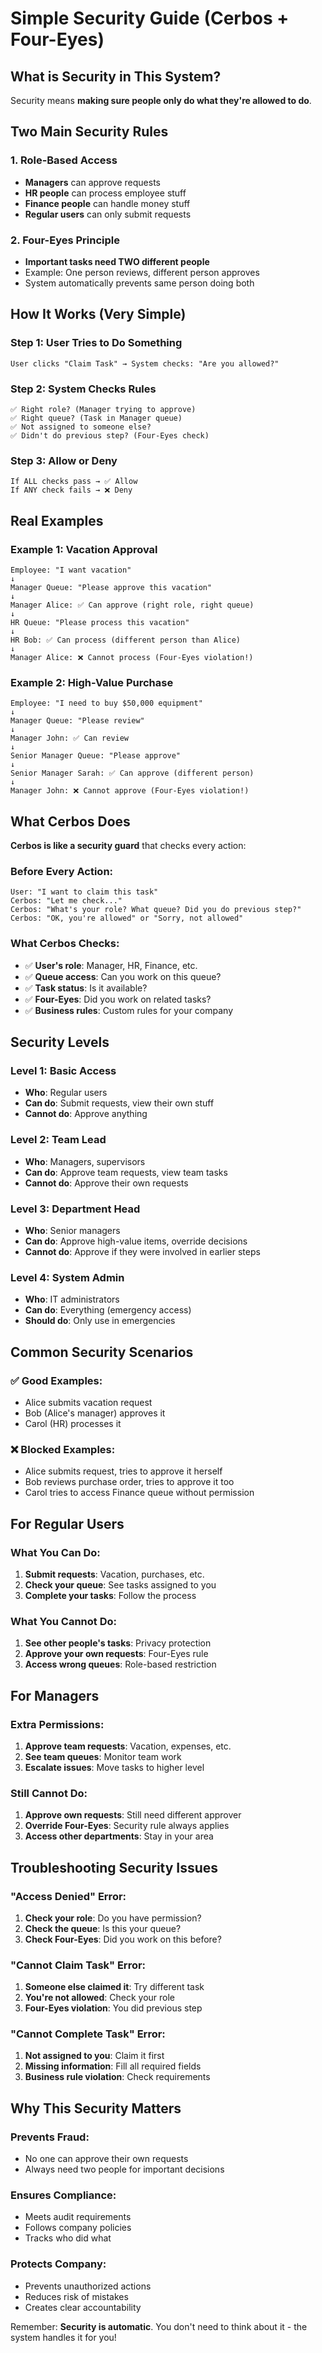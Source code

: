 # Simple Security Guide (Cerbos + Four-Eyes)

## What is Security in This System?

Security means **making sure people only do what they're allowed to do**.

## Two Main Security Rules

### 1. **Role-Based Access**
- **Managers** can approve requests
- **HR people** can process employee stuff  
- **Finance people** can handle money stuff
- **Regular users** can only submit requests

### 2. **Four-Eyes Principle**
- **Important tasks need TWO different people**
- Example: One person reviews, different person approves
- System automatically prevents same person doing both

## How It Works (Very Simple)

### Step 1: User Tries to Do Something
```
User clicks "Claim Task" → System checks: "Are you allowed?"
```

### Step 2: System Checks Rules
```
✅ Right role? (Manager trying to approve)
✅ Right queue? (Task in Manager queue)
✅ Not assigned to someone else?
✅ Didn't do previous step? (Four-Eyes check)
```

### Step 3: Allow or Deny
```
If ALL checks pass → ✅ Allow
If ANY check fails → ❌ Deny
```

## Real Examples

### Example 1: Vacation Approval
```
Employee: "I want vacation"
↓
Manager Queue: "Please approve this vacation"
↓
Manager Alice: ✅ Can approve (right role, right queue)
↓
HR Queue: "Please process this vacation"  
↓
HR Bob: ✅ Can process (different person than Alice)
↓
Manager Alice: ❌ Cannot process (Four-Eyes violation!)
```

### Example 2: High-Value Purchase
```
Employee: "I need to buy $50,000 equipment"
↓
Manager Queue: "Please review"
↓
Manager John: ✅ Can review
↓
Senior Manager Queue: "Please approve"
↓
Senior Manager Sarah: ✅ Can approve (different person)
↓
Manager John: ❌ Cannot approve (Four-Eyes violation!)
```

## What Cerbos Does

**Cerbos is like a security guard** that checks every action:

### Before Every Action:
```
User: "I want to claim this task"
Cerbos: "Let me check..."
Cerbos: "What's your role? What queue? Did you do previous step?"
Cerbos: "OK, you're allowed" or "Sorry, not allowed"
```

### What Cerbos Checks:
- ✅ **User's role**: Manager, HR, Finance, etc.
- ✅ **Queue access**: Can you work on this queue?
- ✅ **Task status**: Is it available?
- ✅ **Four-Eyes**: Did you work on related tasks?
- ✅ **Business rules**: Custom rules for your company

## Security Levels

### Level 1: Basic Access
- **Who**: Regular users
- **Can do**: Submit requests, view their own stuff
- **Cannot do**: Approve anything

### Level 2: Team Lead
- **Who**: Managers, supervisors
- **Can do**: Approve team requests, view team tasks
- **Cannot do**: Approve their own requests

### Level 3: Department Head
- **Who**: Senior managers
- **Can do**: Approve high-value items, override decisions
- **Cannot do**: Approve if they were involved in earlier steps

### Level 4: System Admin
- **Who**: IT administrators
- **Can do**: Everything (emergency access)
- **Should do**: Only use in emergencies

## Common Security Scenarios

### ✅ **Good Examples**:
- Alice submits vacation request
- Bob (Alice's manager) approves it
- Carol (HR) processes it

### ❌ **Blocked Examples**:
- Alice submits request, tries to approve it herself
- Bob reviews purchase order, tries to approve it too
- Carol tries to access Finance queue without permission

## For Regular Users

### What You Can Do:
1. **Submit requests**: Vacation, purchases, etc.
2. **Check your queue**: See tasks assigned to you
3. **Complete your tasks**: Follow the process

### What You Cannot Do:
1. **See other people's tasks**: Privacy protection
2. **Approve your own requests**: Four-Eyes rule
3. **Access wrong queues**: Role-based restriction

## For Managers

### Extra Permissions:
1. **Approve team requests**: Vacation, expenses, etc.
2. **See team queues**: Monitor team work
3. **Escalate issues**: Move tasks to higher level

### Still Cannot Do:
1. **Approve own requests**: Still need different approver
2. **Override Four-Eyes**: Security rule always applies
3. **Access other departments**: Stay in your area

## Troubleshooting Security Issues

### "Access Denied" Error:
1. **Check your role**: Do you have permission?
2. **Check the queue**: Is this your queue?
3. **Check Four-Eyes**: Did you work on this before?

### "Cannot Claim Task" Error:
1. **Someone else claimed it**: Try different task
2. **You're not allowed**: Check your role
3. **Four-Eyes violation**: You did previous step

### "Cannot Complete Task" Error:
1. **Not assigned to you**: Claim it first
2. **Missing information**: Fill all required fields
3. **Business rule violation**: Check requirements

## Why This Security Matters

### Prevents Fraud:
- No one can approve their own requests
- Always need two people for important decisions

### Ensures Compliance:
- Meets audit requirements
- Follows company policies
- Tracks who did what

### Protects Company:
- Prevents unauthorized actions
- Reduces risk of mistakes
- Creates clear accountability

Remember: **Security is automatic**. You don't need to think about it - the system handles it for you!
